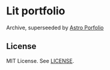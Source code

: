 # Lit portfolio

Archive, superseeded by [Astro Porfolio](https://github.com/uplg/astro-portfolio)

## License

MIT License. See [LICENSE](LICENSE).
